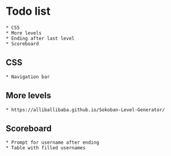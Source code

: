# Todo list

    * CSS
    * More levels
    * Ending after last level
    * Scoreboard
    
## CSS

    * Navigation bar
    
## More levels

    * https://alliballibaba.github.io/Sokoban-Level-Generator/

## Scoreboard

    * Prompt for username after ending
    * Table with filled usernames
